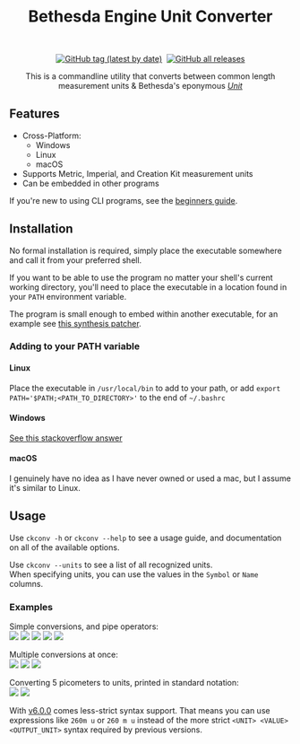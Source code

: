 <h1 align="center">Bethesda Engine Unit Converter</h1>
<br />
<a href="https://github.com/radj307/Gamebryo-Engine-Unit-Converter/tags"><p align="center"><img alt="GitHub tag (latest by date)" src="https://img.shields.io/github/v/tag/radj307/ckconv?color=ffffff&label=Current%20Version&logo=github&style=for-the-badge"></a>&nbsp&nbsp<a href="https://github.com/radj307/ckconv/releases"><img alt="GitHub all releases" src="https://img.shields.io/github/downloads/radj307/ckconv/total?color=ffffff&logo=github&style=for-the-badge"></p></a>
  

  
<p align="center">This is a commandline utility that converts between common length measurement units & Bethesda's eponymous <a href="https://www.creationkit.com/index.php?title=Unit"><i>Unit</i></a></p>
  
## Features
- Cross-Platform:
  - Windows
  - Linux
  - macOS
- Supports Metric, Imperial, and Creation Kit measurement units
- Can be embedded in other programs


If you're new to using CLI programs, see the [beginners guide](https://github.com/radj307/ckconv/wiki#detailed-usage-guide-for-less-experienced-terminal-users).

## Installation
  No formal installation is required, simply place the executable somewhere and call it from your preferred shell.
  
  If you want to be able to use the program no matter your shell's current working directory, you'll need to place the executable in a location found in your `PATH` environment variable.  
  
  The program is small enough to embed within another executable, for an example see [this synthesis patcher](https://github.com/radj307/Metric-Units-Patcher).

### Adding to your PATH variable

  #### Linux
  Place the executable in `/usr/local/bin` to add to your path, or add `export PATH='$PATH;<PATH_TO_DIRECTORY>'` to the end of `~/.bashrc`
  
  #### Windows
  [See this stackoverflow answer](https://stackoverflow.com/a/9546345/8705305)
  
  #### macOS
  I genuinely have no idea as I have never owned or used a mac, but I assume it's similar to Linux.
  
## Usage  
  Use `ckconv -h` or `ckconv --help` to see a usage guide, and documentation on all of the available options.
  
  Use `ckconv --units` to see a list of all recognized units.  
  When specifying units, you can use the values in the `Symbol` or `Name` columns.
  
  ### Examples
  Simple conversions, and pipe operators:  
  ![](https://i.imgur.com/eoeCV8t.png)
  ![](https://i.imgur.com/djxJO0t.png)
  ![](https://i.imgur.com/AH01PU6.png)
  ![](https://i.imgur.com/djxJO0t.png)
  ![](https://i.imgur.com/02IlBID.png)  
  
  Multiple conversions at once:  
  ![](https://i.imgur.com/TPmpR1W.png)
  ![](https://i.imgur.com/djxJO0t.png)
  ![](https://i.imgur.com/WvhAz51.png)
  
  Converting 5 picometers to units, printed in standard notation:  
  ![](https://i.imgur.com/HoykBM7.png)
  ![](https://i.imgur.com/fLj1yvU.png)  
  
  With [v6.0.0](https://github.com/radj307/ckconv/releases/6.0.0) comes less-strict syntax support. That means you can use expressions like `260m u` or `260 m u` instead of the more strict `<UNIT> <VALUE> <OUTPUT_UNIT>` syntax required by previous versions.  
